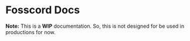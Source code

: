 # Fosscord Docs

**Note:** This is a **WIP** documentation.
So, this is not designed for be used in productions for now.